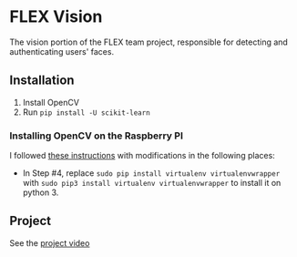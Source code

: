 # FLEX Vision

The vision portion of the FLEX team project, responsible for detecting and authenticating users' faces.

## Installation
1. Install OpenCV
1. Run `pip install -U scikit-learn`

### Installing OpenCV on the Raspberry PI
I followed [these instructions](https://www.pyimagesearch.com/2018/09/26/install-opencv-4-on-your-raspberry-pi/) with modifications in the following places:
 - In Step #4, replace `sudo pip install virtualenv virtualenvwrapper` with `sudo pip3 install virtualenv virtualenvwrapper` to install it on python 3.
 
 ## Project
 See the [project video](https://youtu.be/cZ8H2EFwmOU)
